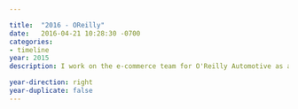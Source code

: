 ```yaml
---

title:  "2016 - OReilly"
date:   2016-04-21 10:28:30 -0700
categories:
- timeline
year: 2015
description: I work on the e-commerce team for O'Reilly Automotive as a UI / UX Engineer.  Our team is redesigning the professional sales web application which generates over 1.2 million dollars a day in sales.

year-direction: right
year-duplicate: false
---
```

